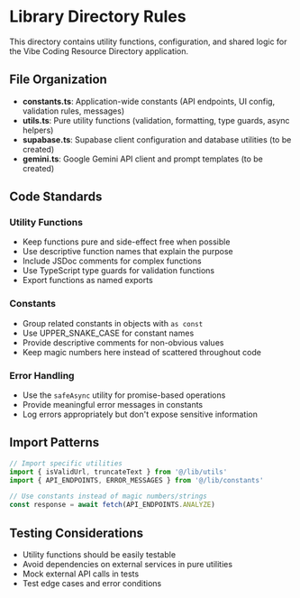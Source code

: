 # Library Directory Rules

This directory contains utility functions, configuration, and shared logic for the Vibe Coding Resource Directory application.

## File Organization

- **constants.ts**: Application-wide constants (API endpoints, UI config, validation rules, messages)
- **utils.ts**: Pure utility functions (validation, formatting, type guards, async helpers)
- **supabase.ts**: Supabase client configuration and database utilities (to be created)
- **gemini.ts**: Google Gemini API client and prompt templates (to be created)

## Code Standards

### Utility Functions
- Keep functions pure and side-effect free when possible
- Use descriptive function names that explain the purpose
- Include JSDoc comments for complex functions
- Use TypeScript type guards for validation functions
- Export functions as named exports

### Constants
- Group related constants in objects with `as const`
- Use UPPER_SNAKE_CASE for constant names
- Provide descriptive comments for non-obvious values
- Keep magic numbers here instead of scattered throughout code

### Error Handling
- Use the `safeAsync` utility for promise-based operations
- Provide meaningful error messages in constants
- Log errors appropriately but don't expose sensitive information

## Import Patterns

```typescript
// Import specific utilities
import { isValidUrl, truncateText } from '@/lib/utils'
import { API_ENDPOINTS, ERROR_MESSAGES } from '@/lib/constants'

// Use constants instead of magic numbers/strings
const response = await fetch(API_ENDPOINTS.ANALYZE)
```

## Testing Considerations

- Utility functions should be easily testable
- Avoid dependencies on external services in pure utilities
- Mock external API calls in tests
- Test edge cases and error conditions 
